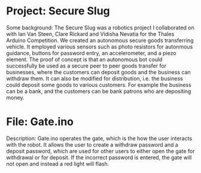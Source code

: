 # Project: Secure Slug

Some background:
The Secure Slug was a robotics project I collaborated on with Ian Van Steen, Clare Rickard and Vidisha Nevatia for the 
Thales Arduino Competition. We created an autonomous secure goods transferring vehicle. It employed various sensors such 
as photo resistors for autonmous guidance, buttons for password entry, an accelerometer, and a piezo element. The proof 
of concept is that an autonomous bot could successfully be used as a secure peer to peer goods transfer for businesses, 
where the customers can deposit goods and the business can withdraw them. It can also be modified for distribution, i.e. 
the business could deposit some goods to various customers. For example the business can be a bank, and the customers 
can be bank patrons who are depositing money. 

# File: Gate.ino

Description: Gate.ino operates the gate, which is the how the user interacts with the robot. It allows the user to create 
a withdraw password and a deposit password, which are used for other users to either open the gate for withdrawal or
for deposit. If the incorrect password is entered, the gate will not open and instead a red light will flash. 
